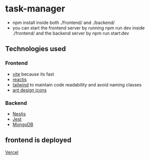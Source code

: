 # task-manager

+ npm install inside both ./frontend/ and ./backend/
+ you can start the frontend server by running npm run dev inside ./frontend/ and the backend server by npm run start:dev
## Technologies used
### Frontend
+ [vite](https://vitejs.dev/) because its fast
+ [reactjs](https://react.dev/)
+ [tailwind](https://tailwindcss.com/) to maintain code readability and avoid naming classes
+ [ant design icons](https://ant.design/components/icon)
### Backend
+ [Nestjs](https://nestjs.com/)
+ [Jest](https://jestjs.io/)
+ [MongoDB](https://www.mongodb.com/)

## frontend is deployed 
[Vercel](https://task-manager-2sq1jzzwr-mhirii.vercel.app/?vercelToolbarCode=t61znuf1p1bzz5V)
